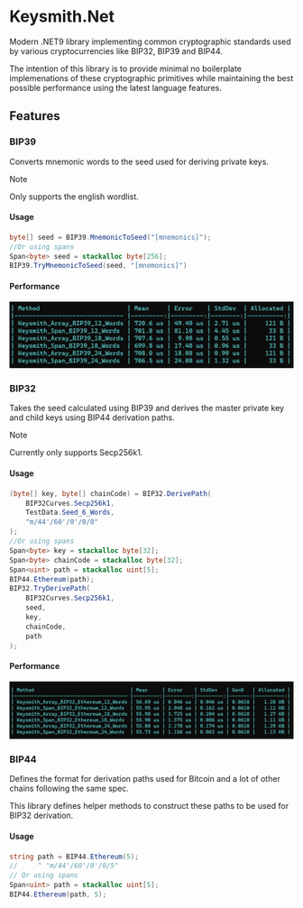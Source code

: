 # Keysmith.Net

Modern .NET9 library implementing common cryptographic standards used by various cryptocurrencies like BIP32, BIP39 and BIP44.

The intention of this library is to provide minimal no boilerplate implemenations of these cryptographic primitives while maintaining the best possible performance using the latest language features.

## Features
### BIP39
Converts mnemonic words to the seed used for deriving private keys.
> [!NOTE]  
> Only supports the english wordlist.

#### Usage
```cs
byte[] seed = BIP39.MnemonicToSeed("[mnemonics]");
//Or using spans
Span<byte> seed = stackalloc byte[256];
BIP39.TryMnemonicToSeed(seed, "[mnemonics]")
```

#### Performance

<img src="./img/bip39_bench.png" />

### BIP32
Takes the seed calculated using BIP39 and derives the master private key and child keys using BIP44 derivation paths.

> [!NOTE]  
> Currently only supports Secp256k1.

#### Usage
```cs
(byte[] key, byte[] chainCode) = BIP32.DerivePath(
    BIP32Curves.Secp256k1,
    TestData.Seed_6_Words,
    "m/44'/60'/0'/0/0"
);
//Or using spans
Span<byte> key = stackalloc byte[32];
Span<byte> chainCode = stackalloc byte[32];
Span<uint> path = stackalloc uint[5];
BIP44.Ethereum(path);
BIP32.TryDerivePath(
    BIP32Curves.Secp256k1,
    seed,
    key,
    chainCode,
    path
);
```

#### Performance

<img src="./img/bip32_bench.png" />

### BIP44

Defines the format for derivation paths used for Bitcoin and a lot of other chains following the same spec.

This library defines helper methods to construct these paths to be used for BIP32 derivation.

#### Usage

```cs
string path = BIP44.Ethereum(5);
//     ^ "m/44'/60'/0'/0/5"
// Or using spans
Span<uint> path = stackalloc uint[5];
BIP44.Ethereum(path, 5);
```
